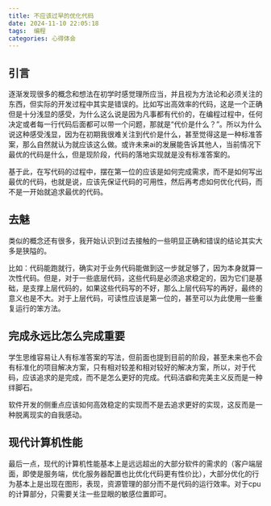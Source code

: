 ```yaml
---
title: 不应该过早的优化代码
date: 2024-11-10 22:05:18
tags:  编程
categories: 心得体会
---
```

## 引言
逐渐发现很多的概念和想法在初学时感觉理所应当，并且视为方法论和必须关注的东西，但实际的开发过程中其实是错误的。比如写出高效率的代码，这是一个正确但是十分浅显的感受，为什么这么说是因为凡事都有代价的，在编程过程中，任何决定或者每一行代码后面都可以带一个问题，那就是“代价是什么？”。所以为什么说这种感受浅显，因为在初期我很难关注到代价是什么，甚至觉得这是一种标准答案，那么自然就认为就应该这么做。或许未来ai的发展能告诉其他人，当前情况下最优的代码是什么，但是现阶段，代码的落地实现就是没有标准答案的。

基于此，在写代码的过程中，摆在第一位的应该是如何完成需求，而不是如何写出最优的代码，也就是说，应该先保证代码的可用性，然后再考虑如何优化代码，而不是一开始就追求最优的代码。

## 去魅
类似的概念还有很多，我开始认识到过去接触的一些明显正确和错误的结论其实大多是狭隘的。

比如：代码能跑就行，确实对于业务代码能做到这一步就足够了，因为本身就算一次性代码。但是，对于一些底层代码，这些代码是必须追求稳定的，因为它们是基础，是支撑上层代码的，如果这些代码写的不好，那么上层代码写的再好，最终的意义也是不大。对于上层代码，可读性应该是第一位的，甚至可以为此使用一些重复运行的笨方法。

## 完成永远比怎么完成重要
学生思维容易让人有标准答案的写法，但前面也提到目前的阶段，甚至未来也不会有标准化的项目解决方案，只有相对较差和相对较好的解决方案，所以，对于代码，应该追求的是完成，而不是怎么更好的完成。代码洁癖和完美主义反而是一种绊脚石。

软件开发的侧重点应该如何高效稳定的实现而不是去追求更好的实现，这反而是一种脱离现实的自我感动。

## 现代计算机性能
最后一点，现代的计算机性能基本上是远远超出的大部分软件的需求的（客户端层面，即使是服务端，优化服务器配置也比优化代码更有性价比），大部分优化的行为基本上是出现在图形，表现，资源管理的部分而不是代码的运行效率。对于cpu的计算部分，只需要关注一些显眼的敏感位置即可。
